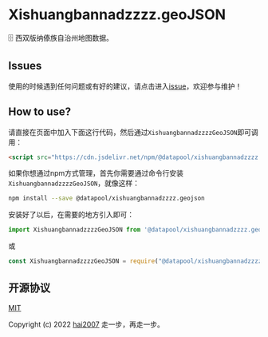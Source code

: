 # Xishuangbannadzzzz.geoJSON
🗄️ 西双版纳傣族自治州地图数据。

## Issues
使用的时候遇到任何问题或有好的建议，请点击进入[issue](https://github.com/hai2007/datapool/issues)，欢迎参与维护！

## How to use?

请直接在页面中加入下面这行代码，然后通过```XishuangbannadzzzzGeoJSON```即可调用：

```html
<script src="https://cdn.jsdelivr.net/npm/@datapool/xishuangbannadzzzz.geojson@1"></script>
```

如果你想通过npm方式管理，首先你需要通过命令行安装``````XishuangbannadzzzzGeoJSON``````，就像这样：

```bash
npm install --save @datapool/xishuangbannadzzzz.geojson
```

安装好了以后，在需要的地方引入即可：

```js
import XishuangbannadzzzzGeoJSON from '@datapool/xishuangbannadzzzz.geojson';
```

或

```js
const XishuangbannadzzzzGeoJSON = require("@datapool/xishuangbannadzzzz.geojson");
```

开源协议
---------------------------------------
[MIT](https://github.com/hai2007/datapool/blob/master/LICENSE)

Copyright (c) 2022 [hai2007](https://hai2007.gitee.io/sweethome/) 走一步，再走一步。

